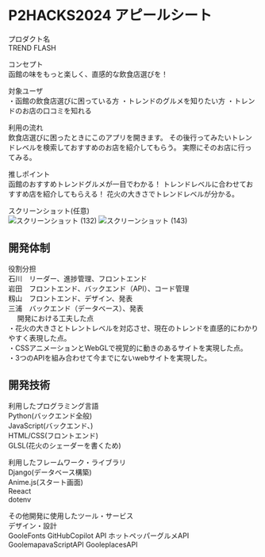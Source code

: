 # P2HACKS2024 アピールシート 

プロダクト名  
TREND FLASH

コンセプト  
函館の味をもっと楽しく、直感的な飲食店選びを！

対象ユーザ  
・函館の飲食店選びに困っている方
・トレンドのグルメを知りたい方
・トレンドのお店の口コミを知れる

利用の流れ  
飲食店選びに困ったときにこのアプリを開きます。
その後行ってみたいトレンドレベルを検索しておすすめのお店を紹介してもらう。
実際にそのお店に行ってみる。


推しポイント  
函館のおすすめトレンドグルメが一目でわかる！
トレンドレベルに合わせておすすめ店を紹介してもらえる！
花火の大きさでトレンドレベルが分かる。
  

スクリーンショット(任意)  
![スクリーンショット (132)](https://github.com/user-attachments/assets/931b51d3-fe89-4705-b998-3d8777da093c)
![スクリーンショット (143)](https://github.com/user-attachments/assets/867dcfa0-4e64-497a-91bb-022ead6fe460)


## 開発体制  

役割分担  
石川　リーダー、進捗管理、フロントエンド  
岩田　フロントエンド、バックエンド（API）、コード管理  
籾山　フロントエンド、デザイン、発表  
三浦　バックエンド（データベース）、発表  
　
開発における工夫した点  
・花火の大きさとトレントレベルを対応させ、現在のトレンドを直感的にわかりやすく表現した点。  
・CSSアニメーションとWebGLで視覚的に動きのあるサイトを実現した点。  
・3つのAPIを組み合わせて今までにないwebサイトを実現した。  

## 開発技術 

利用したプログラミング言語  
Python(バックエンド全般)  
JavaScript(バックエンド、)  
HTML/CSS(フロントエンド)  
GLSL(花火のシェーダーを書くため)  
  
利用したフレームワーク・ライブラリ  
Django(データベース構築)  
Anime.js(スタート画面)  
Reeact  
dotenv  
  
その他開発に使用したツール・サービス  
デザイン・設計  
GooleFonts
GitHubCopilot
API
ホットペッパーグルメAPI
GoolemapavaScriptAPI
GooleplacesAPI
